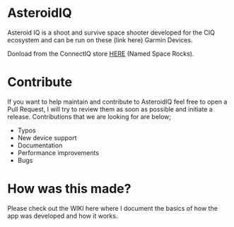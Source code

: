 # AsteroidIQ

Asteroid IQ is a shoot and survive space shooter developed for the CIQ ecosystem and can be run on these (link here) Garmin Devices.

Donload from the ConnectIQ store [HERE](https://apps.garmin.com/apps/cbcd05c7-5447-474e-a31f-bec47ce4326e) (Named Space Rocks).

# Contribute

If you want to help maintain and contribute to AsteroidIQ feel free to open a Pull Request, I will try to review them as soon as possible and initiate a release. Contributions that we are looking for are below;

* Typos
* New device support
* Documentation
* Performance improvements
* Bugs

# How was this made?
Please check out the WIKI here where I document the basics of how the app was developed and how it works.
